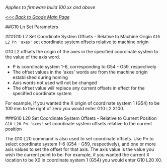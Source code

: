 _Applies to firmware build 100.xx and above_

_[<<< Back to Gcode Main Page](Gcodes)_

##G10 Ln Set Parameters

###G10 L2 Set Coordinate System Offsets - Relative to Machine Origin
`G10 L2 Pn 'axes'` set coordinate system offsets relative to machine origin

G10 L2 offsets the origin of the axes in the specified coordinate system to the value of the axis word.

- P is coordinate system 1-6, corresponding to G54 - G59, respectively
- The offset values in the 'axes' words are from the machine origin established during homing
- Axis words not used will not be changed
- The offset value will replace any current offsets in effect for the specified coordinate system

For example, if you wanted the X origin of coordinate system 1 (G54) to be 100 mm to the right of zero you would enter G10 L2 X100.

###G10 L20 Set Coordinate System Offsets - Relative to Current Position
`G10 L20 Pn 'axes'` set coordinate system offsets relative to the current position

The G10 L20 command is also used to set coordinate offsets. Use Pn to select coordinate system 1-6 (G54 - G59, respectively), and one or more axis values to set the offset for that axis. The axis value is the value you wish the current point to be. For example, if you wanted the current X location to be X0 in coordinate system 1 (G54) you would enter G10 L20 X0.